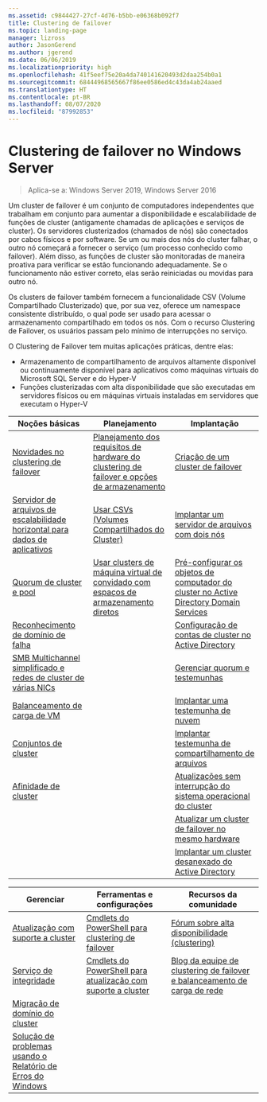```yaml
---
ms.assetid: c9844427-27cf-4d76-b5bb-e06368b092f7
title: Clustering de failover
ms.topic: landing-page
manager: lizross
author: JasonGerend
ms.author: jgerend
ms.date: 06/06/2019
ms.localizationpriority: high
ms.openlocfilehash: 41f5eef75e20a4da740141620493d2daa254b0a1
ms.sourcegitcommit: 68444968565667f86ee0586ed4c43da4ab24aaed
ms.translationtype: HT
ms.contentlocale: pt-BR
ms.lasthandoff: 08/07/2020
ms.locfileid: "87992853"
---
```

# <a name="failover-clustering-in-windows-server"></a>Clustering de failover no Windows Server

> Aplica-se a: Windows Server 2019, Windows Server 2016

Um cluster de failover é um conjunto de computadores independentes que trabalham em conjunto para aumentar a disponibilidade e escalabilidade de funções de cluster (antigamente chamadas de aplicações e serviços de cluster). Os servidores clusterizados (chamados de nós) são conectados por cabos físicos e por software. Se um ou mais dos nós do cluster falhar, o outro nó começará a fornecer o serviço (um processo conhecido como failover). Além disso, as funções de cluster são monitoradas de maneira proativa para verificar se estão funcionando adequadamente. Se o funcionamento não estiver correto, elas serão reiniciadas ou movidas para outro nó.

Os clusters de failover também fornecem a funcionalidade CSV (Volume Compartilhado Clusterizado) que, por sua vez, oferece um namespace consistente distribuído, o qual pode ser usado para acessar o armazenamento compartilhado em todos os nós. Com o recurso Clustering de Failover, os usuários passam pelo mínimo de interrupções no serviço.

O Clustering de Failover tem muitas aplicações práticas, dentre elas:

* Armazenamento de compartilhamento de arquivos altamente disponível ou continuamente disponível para aplicativos como máquinas virtuais do Microsoft SQL Server e do Hyper-V
* Funções clusterizadas com alta disponibilidade que são executadas em servidores físicos ou em máquinas virtuais instaladas em servidores que executam o Hyper-V

| **Noções básicas**                                                               |  **Planejamento**                          |  **Implantação**       |
| -------------                                                                |  --------------                        | --------------------- |
| [Novidades no clustering de failover](whats-new-in-failover-clustering.md)    | [Planejamento dos requisitos de hardware do clustering de failover e opções de armazenamento](clustering-requirements.md)  | [Criação de um cluster de failover](create-failover-cluster.md) |
| [Servidor de arquivos de escalabilidade horizontal para dados de aplicativos](sofs-overview.md)               | [Usar CSVs (Volumes Compartilhados do Cluster)](failover-cluster-csvs.md) | [Implantar um servidor de arquivos com dois nós](deploy-two-node-clustered-file-server.md) |
|  [Quorum de cluster e pool](../storage/storage-spaces/understand-quorum.md)   |  [Usar clusters de máquina virtual de convidado com espaços de armazenamento diretos](../storage/storage-spaces/storage-spaces-direct-in-vm.md)       | [Pré-configurar os objetos de computador do cluster no Active Directory Domain Services](prestage-cluster-adds.md) |
| [Reconhecimento de domínio de falha](fault-domains.md)                                 |                                 | [Configuração de contas de cluster no Active Directory](configure-ad-accounts.md) |
| [SMB Multichannel simplificado e redes de cluster de várias NICs](smb-multichannel.md) |                       | [Gerenciar quorum e testemunhas](manage-cluster-quorum.md) |
| [Balanceamento de carga de VM](vm-load-balancing-overview.md)                         |                             | [Implantar uma testemunha de nuvem](deploy-cloud-witness.md) |
| [Conjuntos de cluster](../storage/storage-spaces/cluster-sets.md)                  |                             |[Implantar testemunha de compartilhamento de arquivos](file-share-witness.md) |
| [Afinidade de cluster](cluster-affinity.md)                                     |                            | [Atualizações sem interrupção do sistema operacional do cluster](cluster-operating-system-rolling-upgrade.md) |
|                                                                             |                            | [Atualizar um cluster de failover no mesmo hardware](upgrade-option-same-hardware.md) |
|                                                                            |                             | [Implantar um cluster desanexado do Active Directory](/previous-versions/windows/it-pro/windows-server-2012-R2-and-2012/dn265970\(v%3dws.11\))

|**Gerenciar**  |  **Ferramentas e configurações**  |  **Recursos da comunidade**       |
| ------------- |  -------------- | --------------------- |
| [Atualização com suporte a cluster](cluster-aware-updating.md)    |   [Cmdlets do PowerShell para clustering de failover](/powershell/module/failoverclusters/?view=win10-ps)      |  [Fórum sobre alta disponibilidade (clustering)](https://go.microsoft.com/fwlink/p/?LinkId=230641)       |
|  [Serviço de integridade](health-service-overview.md)   |   [Cmdlets do PowerShell para atualização com suporte a cluster](/powershell/module/clusterawareupdating/?view=win10-ps)      | [Blog da equipe de clustering de failover e balanceamento de carga de rede](https://blogs.msdn.com/b/clustering/)        |
|  [Migração de domínio do cluster](cluster-domain-migration.md)   |         |         |
|  [Solução de problemas usando o Relatório de Erros do Windows](troubleshooting-using-wer-reports.md)   |         |         |